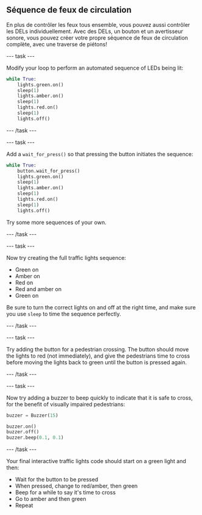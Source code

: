 ## Séquence de feux de circulation

En plus de contrôler les feux tous ensemble, vous pouvez aussi contrôler les DELs individuellement. Avec des DELs, un bouton et un avertisseur sonore, vous pouvez créer votre propre séquence de feux de circulation complète, avec une traverse de piétons!

\--- task \---

Modify your loop to perform an automated sequence of LEDs being lit:

```python
while True:
    lights.green.on()
    sleep(1)
    lights.amber.on()
    sleep(1)
    lights.red.on()
    sleep(1)
    lights.off()
```

\--- /task \---

\--- task \---

Add a `wait_for_press()` so that pressing the button initiates the sequence:

```python
while True:
    button.wait_for_press()
    lights.green.on()
    sleep(1)
    lights.amber.on()
    sleep(1)
    lights.red.on()
    sleep(1)
    lights.off()
```

Try some more sequences of your own.

\--- /task \---

\--- task \---

Now try creating the full traffic lights sequence:

- Green on
- Amber on
- Red on
- Red and amber on
- Green on

Be sure to turn the correct lights on and off at the right time, and make sure you use `sleep` to time the sequence perfectly.

\--- /task \---

\--- task \---

Try adding the button for a pedestrian crossing. The button should move the lights to red (not immediately), and give the pedestrians time to cross before moving the lights back to green until the button is pressed again.

\--- /task \---

\--- task \---

Now try adding a buzzer to beep quickly to indicate that it is safe to cross, for the benefit of visually impaired pedestrians:

```python
buzzer = Buzzer(15)

buzzer.on()
buzzer.off()
buzzer.beep(0.1, 0.1)
```

\--- /task \---

Your final interactive traffic lights code should start on a green light and then:

- Wait for the button to be pressed
- When pressed, change to red/amber, then green
- Beep for a while to say it's time to cross
- Go to amber and then green
- Repeat